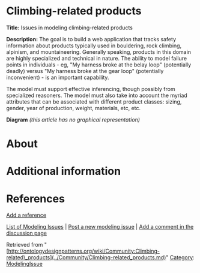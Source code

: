 #  Climbing-related products


__Title:__ Issues in modeling climbing-related products


__Description:__ The goal is to build a web application that tracks safety information about products typically used in bouldering, rock climbing, alpinism, and mountaineering. Generally speaking, products in this domain are highly specialized and technical in nature. The ability to model failure points in individuals - eg, "My harness broke at the belay loop" (potentially deadly) versus "My harness broke at the gear loop" (potentially inconvenient) - is an important capability.


The model must support effective inferencing, though possibly from specialized reasoners. The model must also take into account the myriad attributes that can be associated with different product classes: sizing, gender, year of production, weight, materials, etc, etc. 


__Diagram__
_(this article has no graphical representation)_



#  About


  




#  Additional information


#  References


[Add a reference](index.php@title=Odp%253AAdd_reference&subject=Community%253AClimbing-related+products.html "http://ontologydesignpatterns.org/wiki/index.php?title=Odp:Add_reference&subject=Community%3AClimbing-related+products")


  




 [List of Modeling Issues](../Community/Main.md "Community:Main") | [Post a new modeling issue](../Community/PostModelingIssue.md "Community:PostModelingIssue") | [Add a comment in the discussion page](index.php@title=Odp%253AAdd_comment&target=Community_talk%253AClimbing-related_products.html#New_comment "http://ontologydesignpatterns.org/wiki/index.php?title=Odp:Add_comment&target=Community_talk:Climbing-related_products#New_comment")


Retrieved from "[http://ontologydesignpatterns.org/wiki/Community:Climbing-related\_products](../Community/Climbing-related_products.md)"
 [Category](http://ontologydesignpatterns.org/wiki/Special:Categories "Special:Categories"): [ModelingIssue](../Category/ModelingIssue.md "Category:ModelingIssue")